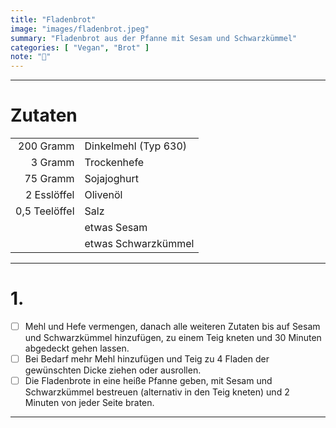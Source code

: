 ```yaml
---
title: "Fladenbrot"
image: "images/fladenbrot.jpeg"
summary: "Fladenbrot aus der Pfanne mit Sesam und Schwarzkümmel"
categories: [ "Vegan", "Brot" ]
note: "🚧"
---
```


---

# Zutaten

|               |                      |
|--------------:|:---------------------|
|     200 Gramm | Dinkelmehl (Typ 630) |
|       3 Gramm | Trockenhefe          |
|      75 Gramm | Sojajoghurt          |
|   2 Esslöffel | Olivenöl             |
| 0,5 Teelöffel | Salz                 |
|               | etwas Sesam          |
|               | etwas Schwarzkümmel  |

---

# 1.

- [ ] Mehl und Hefe vermengen, danach alle weiteren Zutaten bis auf Sesam und Schwarzkümmel hinzufügen, zu einem Teig
  kneten und 30 Minuten abgedeckt gehen lassen.
- [ ] Bei Bedarf mehr Mehl hinzufügen und Teig zu 4 Fladen der gewünschten Dicke ziehen oder ausrollen.
- [ ] Die Fladenbrote in eine heiße Pfanne geben, mit Sesam und Schwarzkümmel bestreuen (alternativ in den Teig kneten)
  und 2 Minuten von jeder Seite braten.

---
